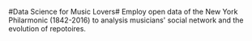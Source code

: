 
#Data Science for Music Lovers#
Employ open data of the New York Philarmonic (1842-2016) to analysis musicians' social network and the evolution of repotoires. 
